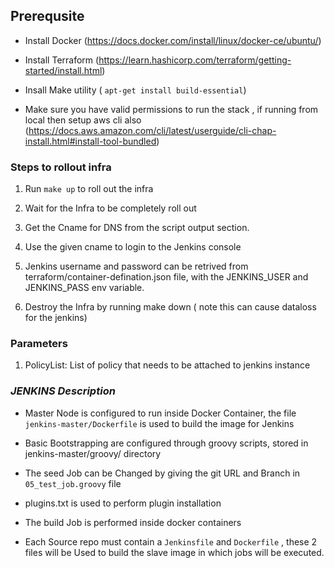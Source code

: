 ## Prerequsite ##
- Install Docker (https://docs.docker.com/install/linux/docker-ce/ubuntu/)

- Install Terraform (https://learn.hashicorp.com/terraform/getting-started/install.html)

- Insall Make utility ( `apt-get install build-essential`)

- Make sure you have valid permissions to run the stack , if running from local then setup aws cli also (https://docs.aws.amazon.com/cli/latest/userguide/cli-chap-install.html#install-tool-bundled)

### Steps to rollout infra ###

1. Run `make up` to roll out the infra
2. Wait for the Infra to be completely roll out
3. Get the Cname for DNS from the script output section.
4. Use the given cname to login to the Jenkins console
5. Jenkins username and password can be retrived from terraform/container-defination.json file, with the  JENKINS_USER and JENKINS_PASS env variable.

6. Destroy the Infra by running make down ( note this can cause dataloss for the jenkins)


### Parameters ###
1. PolicyList: List of policy that needs to be attached to jenkins instance


 ### *JENKINS Description*  ###  

- Master Node is configured to run inside Docker Container, the file  `jenkins-master/Dockerfile` is used to build the image for Jenkins

- Basic Bootstrapping are configured through groovy scripts, stored in jenkins-master/groovy/ directory
- The seed Job can be Changed by giving the git URL and Branch in `05_test_job.groovy` file

- plugins.txt is used to perform plugin installation 
- The build Job is performed inside docker containers
- Each Source repo must contain a `Jenkinsfile` and `Dockerfile` , these 2 files will be Used to build the slave image in which jobs will be executed. 